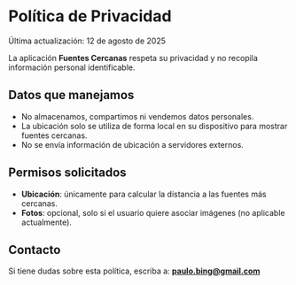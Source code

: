 # Política de Privacidad

Última actualización: 12 de agosto de 2025

La aplicación **Fuentes Cercanas** respeta su privacidad y no recopila información personal identificable.

## Datos que manejamos
- No almacenamos, compartimos ni vendemos datos personales.
- La ubicación solo se utiliza de forma local en su dispositivo para mostrar fuentes cercanas.
- No se envía información de ubicación a servidores externos.

## Permisos solicitados
- **Ubicación**: únicamente para calcular la distancia a las fuentes más cercanas.
- **Fotos**: opcional, solo si el usuario quiere asociar imágenes (no aplicable actualmente).

## Contacto
Si tiene dudas sobre esta política, escriba a: **paulo.bing@gmail.com**
